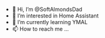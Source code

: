 - 👋 Hi, I’m @SoftAlmondsDad
- 👀 I’m interested in Home Assistant
- 🌱 I’m currently learning YMAL
- 📫 How to reach me ...

<!---
SoftAlmondsDad/SoftAlmondsDad is a ✨ special ✨ repository because its `README.md` (this file) appears on your GitHub profile.
You can click the Preview link to take a look at your changes.
--->
